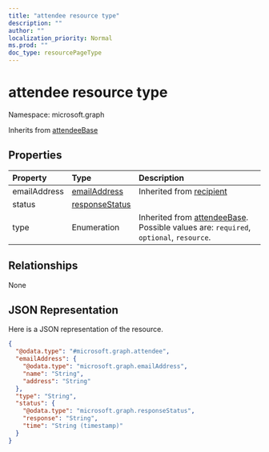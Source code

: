```yaml
---
title: "attendee resource type"
description: ""
author: ""
localization_priority: Normal
ms.prod: ""
doc_type: resourcePageType
---
```


# attendee resource type


Namespace: microsoft.graph




Inherits from [attendeeBase](../resources/attendeebase.md)

## Properties
|Property|Type|Description|
|:---|:---|:---|
|emailAddress|[emailAddress](../resources/emailaddress.md)| Inherited from [recipient](../resources/recipient.md)|
|status|[responseStatus](../resources/responsestatus.md)||
|type|Enumeration| Inherited from [attendeeBase](../resources/attendeebase.md). Possible values are: `required`, `optional`, `resource`.|

## Relationships
None

## JSON Representation
Here is a JSON representation of the resource.
<!-- {
  "blockType": "resource",
  "@odata.type": "microsoft.graph.attendee"
}
-->
``` json
{
  "@odata.type": "#microsoft.graph.attendee",
  "emailAddress": {
    "@odata.type": "microsoft.graph.emailAddress",
    "name": "String",
    "address": "String"
  },
  "type": "String",
  "status": {
    "@odata.type": "microsoft.graph.responseStatus",
    "response": "String",
    "time": "String (timestamp)"
  }
}
```

